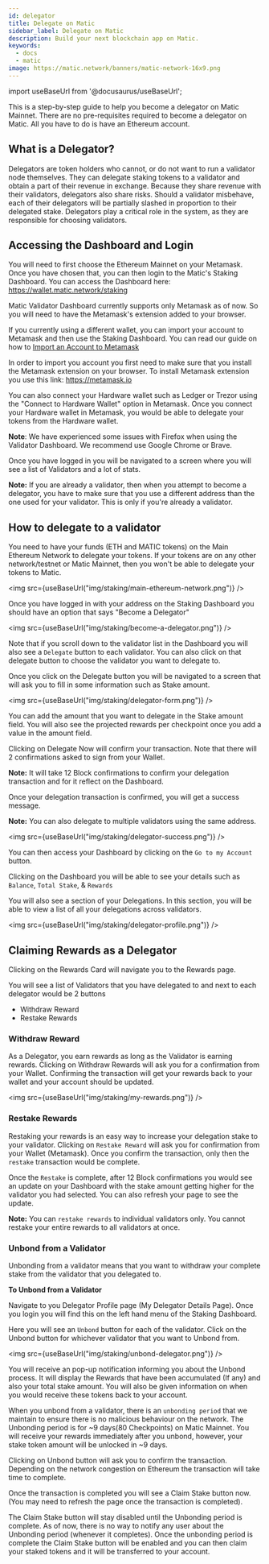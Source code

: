 ```yaml
---
id: delegator
title: Delegate on Matic
sidebar_label: Delegate on Matic
description: Build your next blockchain app on Matic.
keywords:
  - docs
  - matic
image: https://matic.network/banners/matic-network-16x9.png 
---
```

import useBaseUrl from '@docusaurus/useBaseUrl';


This is a step-by-step guide to help you become a delegator on Matic Mainnet. There are no pre-requisites required to become a delegator on Matic. All you have to do is have an Ethereum account.

## What is a Delegator?

Delegators are token holders who cannot, or do not want to run a validator node themselves. They can delegate staking tokens to a validator and obtain a part of their revenue in exchange. Because they share revenue with their validators, delegators also share risks. Should a validator misbehave, each of their delegators will be partially slashed in proportion to their delegated stake. Delegators play a critical role in the system, as they are responsible for choosing validators.

## Accessing the Dashboard and Login

You will need to first choose the Ethereum Mainnet on your Metamask. Once you have chosen that, you can then login to the Matic's Staking Dashboard. You can access the Dashboard here: https://wallet.matic.network/staking

Matic Validator Dashboard currently supports only Metamask as of now. So you will need to have the Metamask's extension added to your browser.

If you currently using a different wallet, you can import your account to Metamask and then use the Staking Dashboard. You can read our guide on how to [Import an Account to Metamask](https://docs.matic.network/docs/home/blockchain-basics//import-account-to-metamask)

In order to import you account you first need to make sure that you install the Metamask extension on your browser. To install Metamask extension you use this link: https://metamask.io

You can also connect your Hardware wallet such as Ledger or Trezor using the "Connect to Hardware Wallet" option in Metamask. Once you connect your Hardware wallet in Metamask, you would be able to delegate your tokens from the Hardware wallet.

**Note**: We have experienced some issues with Firefox when using the Validator Dashboard. We recommend use Google Chrome or Brave.

Once you have logged in you will be navigated to a screen where you will see a list of Validators and a lot of stats.

**Note:** If you are already a validator, then when you attempt to become a delegator, you have to make sure that you use a different address than the one used for your validator. This is only if you're already a validator.

## How to delegate to a validator

You need to have your funds (ETH and MATIC tokens) on the Main Ethereum Network to delegate your tokens.  If your tokens are on any other network/testnet or Matic Mainnet, then you won't be able to delegate your tokens to Matic.

<img src={useBaseUrl("img/staking/main-ethereum-network.png")} />

Once you have logged in with your address on the Staking Dashboard you should have an option that says "Become a Delegator"

<img src={useBaseUrl("img/staking/become-a-delegator.png")} />

Note that if you scroll down to the validator list in the Dashboard you will also see a `Delegate` button to each validator. You can also click on that delegate button to choose the validator you want to delegate to.

Once you click on the Delegate button you will be navigated to a screen that will ask you to fill in some information such as Stake amount.

<img src={useBaseUrl("img/staking/delegator-form.png")} />

You can add the amount that you want to delegate in the Stake amount field. You will also see the projected rewards per checkpoint once you add a value in the amount field. 

Clicking on Delegate Now will confirm your transaction. Note that there will 2 confirmations asked to sign from your Wallet.

**Note:** It will take 12 Block confirmations to confirm your delegation transaction and for it reflect on the Dashboard.

Once your delegation transaction is confirmed, you will get a success message.

**Note:** You can also delegate to multiple validators using the same address.

<img src={useBaseUrl("img/staking/delegator-success.png")} />

You can then access your Dashboard by clicking on the `Go to my Account` button.

Clicking on the Dashboard you will be able to see your details such as `Balance`, `Total Stake`, & `Rewards`

You will also see a section of your Delegations. In this section, you will be able to view a list of all your delegations across validators. 

<img src={useBaseUrl("img/staking/delegator-profile.png")} />

## Claiming Rewards as a Delegator

Clicking on the Rewards Card will navigate you to the Rewards page. 

You will see a list of Validators that you have delegated to and next to each delegator would be 2 buttons

* Withdraw Reward
* Restake Rewards

### Withdraw Reward

As a Delegator, you earn rewards as long as the Validator is earning rewards. Clicking on Withdraw Rewards will ask you for a confirmation from your Wallet. Confirming the transaction will get your rewards back to your wallet and your account should be updated.

<img src={useBaseUrl("img/staking/my-rewards.png")} />

### Restake Rewards

Restaking your rewards is an easy way to increase your delegation stake to your validator. Clicking on `Restake Reward` will ask you for confirmation from your Wallet (Metamask). Once you confirm the transaction, only then the `restake` transaction would be complete.

Once the `Restake` is complete, after 12 Block confirmations you would see an update on your Dashboard with the stake amount getting higher for the validator you had selected. You can also refresh your page to see the update. 

**Note:** You can `restake rewards` to individual validators only. You cannot restake your entire rewards to all validators at once.

### Unbond from a Validator

Unbonding from a validator means that you want to withdraw your complete stake from the validator that you delegated to. 

**To Unbond from a Validator**

Navigate to you Delegator Profile page (My Delegator Details Page). Once you login you will find this on the left hand menu of the Staking Dashboard.

Here you will see an `Unbond` button for each of the validator. Click on the Unbond button for whichever validator that you want to Unbond from.

<img src={useBaseUrl("img/staking/unbond-delegator.png")} />

You will receive an pop-up notification informing you about the Unbond process. It will display the Rewards that have been accumulated (If any) and also your total stake amount. You will also be given information on when you would receive these tokens back to your account.

When you unbond from a validator, there is an `unbonding period` that we maintain to ensure there is no malicious behaviour on the network. The Unbonding period is for ~9 days(80 Checkpoints) on Matic Mainnet. You will receive your rewards immediately after you unbond, however, your stake token amount will be unlocked in ~9 days.

Clicking on Unbond button will ask you to confirm the transaction. Depending on the network congestion on Ethereum the transaction will take time to complete.

Once the transaction is completed you will see a Claim Stake button now. (You may need to refresh the page once the transaction is completed). 

The Claim Stake button will stay disabled until the Unbonding period is complete. As of now, there is no way to notify any user about the Unbonding period (whenever it completes). Once the unbonding period is complete the Claim Stake button will be enabled and you can then claim your staked tokens and it will be transferred to your account.
